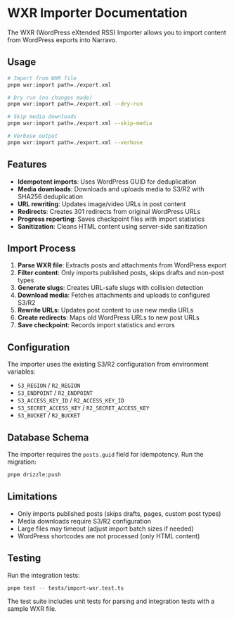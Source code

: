 <!-- SPDX-License-Identifier: Apache-2.0 -->
# WXR Importer Documentation

The WXR (WordPress eXtended RSS) Importer allows you to import content from WordPress exports into Narravo.

## Usage

```bash
# Import from WXR file
pnpm wxr:import path=./export.xml

# Dry run (no changes made)
pnpm wxr:import path=./export.xml --dry-run

# Skip media downloads
pnpm wxr:import path=./export.xml --skip-media

# Verbose output
pnpm wxr:import path=./export.xml --verbose
```

## Features

- **Idempotent imports**: Uses WordPress GUID for deduplication
- **Media downloads**: Downloads and uploads media to S3/R2 with SHA256 deduplication
- **URL rewriting**: Updates image/video URLs in post content
- **Redirects**: Creates 301 redirects from original WordPress URLs
- **Progress reporting**: Saves checkpoint files with import statistics
- **Sanitization**: Cleans HTML content using server-side sanitization

## Import Process

1. **Parse WXR file**: Extracts posts and attachments from WordPress export
2. **Filter content**: Only imports published posts, skips drafts and non-post types
3. **Generate slugs**: Creates URL-safe slugs with collision detection
4. **Download media**: Fetches attachments and uploads to configured S3/R2
5. **Rewrite URLs**: Updates post content to use new media URLs
6. **Create redirects**: Maps old WordPress URLs to new post URLs
7. **Save checkpoint**: Records import statistics and errors

## Configuration

The importer uses the existing S3/R2 configuration from environment variables:
- `S3_REGION` / `R2_REGION`
- `S3_ENDPOINT` / `R2_ENDPOINT` 
- `S3_ACCESS_KEY_ID` / `R2_ACCESS_KEY_ID`
- `S3_SECRET_ACCESS_KEY` / `R2_SECRET_ACCESS_KEY`
- `S3_BUCKET` / `R2_BUCKET`

## Database Schema

The importer requires the `posts.guid` field for idempotency. Run the migration:

```bash
pnpm drizzle:push
```

## Limitations

- Only imports published posts (skips drafts, pages, custom post types)
- Media downloads require S3/R2 configuration
- Large files may timeout (adjust import batch sizes if needed)
- WordPress shortcodes are not processed (only HTML content)

## Testing

Run the integration tests:

```bash
pnpm test -- tests/import-wxr.test.ts
```

The test suite includes unit tests for parsing and integration tests with a sample WXR file.